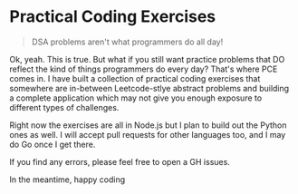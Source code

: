 # Practical Coding Exercises

> DSA problems aren't what programmers do all day!

Ok, yeah. This is true. But what if you still want practice problems
that DO reflect the kind of things programmers do every day? 
That's where PCE comes in. I have built a collection of practical
coding exercises that somewhere are in-between Leetcode-stlye abstract
problems and building a complete application which may not give you enough
exposure to different types of challenges.

Right now the exercises are all in Node.js but I plan to build out
the Python ones as well. I will accept pull requests for other languages
too, and I may do Go once I get there.


If you find any errors, please feel free to open a GH issues.

In the meantime, happy coding
